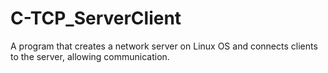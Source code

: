 # C-TCP_ServerClient
A program that creates a network server on Linux OS and connects clients to the server, allowing communication.

